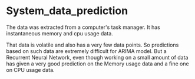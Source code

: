 # System_data_prediction
The data was extracted from a computer's task manager. It has instantaneous memory and cpu usage data.

That data is volatile and also has a very few data points. So predictions based on such data are extremely difficult for ARIMA model.
But a Recurrent Neural Network, even though working on a small amount of data has given a very good prediction on the Memory usage data and a fine one on CPU usage data.
